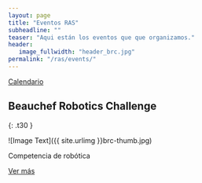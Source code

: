 ```yaml
---
layout: page
title: "Eventos RAS"
subheadline: ""
teaser: "Aqui están los eventos que que organizamos."
header:
   image_fullwidth: "header_brc.jpg"
permalink: "/ras/events/"
---
```

<a href="{{site.baseurl}}/ras/events/calendar" class="button">Calendario</a>

## Beauchef Robotics Challenge
{: .t30 }

![Image Text]({{ site.urlimg }}brc-thumb.jpg)

Competencia de robótica

<a href="{{site.baseurl}}/events/brc" class="button">Ver más</a>



